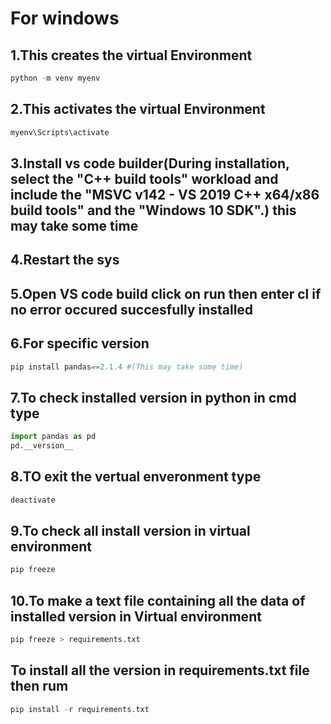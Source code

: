 # For windows
## 1.This creates the virtual Environment
```python
python -m venv myenv
```
## 2.This activates the virtual Environment
```python
myenv\Scripts\activate 
```
## 3.Install vs code builder(During installation, select the "C++ build tools" workload and include the "MSVC v142 - VS 2019 C++ x64/x86 build tools" and the "Windows 10 SDK".) this may take some time
## 4.Restart the sys
## 5.Open VS code build click on run then enter cl if no error occured succesfully installed 
## 6.For specific version
```python
pip install pandas==2.1.4 #(This may take some time)
```
## 7.To check installed version in python in cmd type 
```python
import pandas as pd
pd.__version__
```
## 8.TO exit the vertual enveronment type 
```python
deactivate
```
## 9.To check all install version in virtual environment
```python
pip freeze 
```
## 10.To make a text file containing all the data of installed version in Virtual environment
```python
pip freeze > requirements.txt
```
## To install all the version in requirements.txt file then rum
```python
pip install -r requirements.txt
```